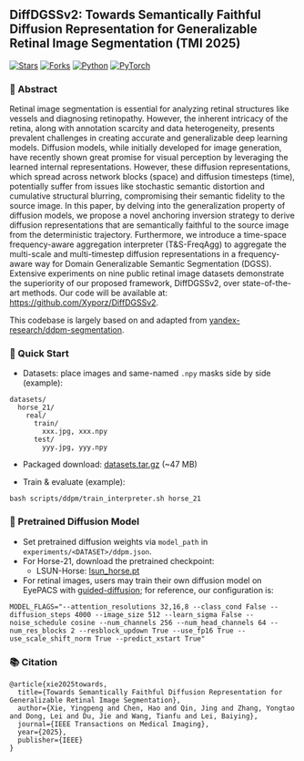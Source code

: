 ## DiffDGSSv2: Towards Semantically Faithful Diffusion Representation for Generalizable Retinal Image Segmentation (TMI 2025)

[![Stars](https://img.shields.io/github/stars/Xyporz/DiffDGSSv2?style=flat-square)](https://github.com/Xyporz/DiffDGSSv2)
[![Forks](https://img.shields.io/github/forks/Xyporz/DiffDGSSv2?style=flat-square)](https://github.com/Xyporz/DiffDGSSv2/fork)
[![Python](https://img.shields.io/badge/Python-3.8%2B-blue?style=flat-square)](https://www.python.org)
[![PyTorch](https://img.shields.io/badge/PyTorch-%20-orange?style=flat-square)](https://pytorch.org)

### 📄 Abstract
Retinal image segmentation is essential for analyzing retinal structures like vessels and diagnosing retinopathy. However, the inherent intricacy of the retina, along with annotation scarcity and data heterogeneity, presents prevalent challenges in creating accurate and generalizable deep learning models. Diffusion models, while initially developed for image generation, have recently shown great promise for visual perception by leveraging the learned internal representations. However, these diffusion representations, which spread across network blocks (space) and diffusion timesteps (time), potentially suffer from issues like stochastic semantic distortion and cumulative structural blurring, compromising their semantic fidelity to the source image. In this paper, by delving into the generalization property of diffusion models, we propose a novel anchoring inversion strategy to derive diffusion representations that are semantically faithful to the source image from the deterministic trajectory. Furthermore, we introduce a time-space frequency-aware aggregation interpreter (T&S-FreqAgg) to aggregate the multi-scale and multi-timestep diffusion representations in a frequency-aware way for Domain Generalizable Semantic Segmentation (DGSS). Extensive experiments on nine public retinal image datasets demonstrate the superiority of our proposed framework, DiffDGSSv2, over state-of-the-art methods. Our code will be available at: https://github.com/Xyporz/DiffDGSSv2.

This codebase is largely based on and adapted from [yandex-research/ddpm-segmentation](https://github.com/yandex-research/ddpm-segmentation).

### 🚀 Quick Start
- Datasets: place images and same-named `.npy` masks side by side (example):
```
datasets/
  horse_21/
    real/
      train/
        xxx.jpg, xxx.npy
      test/
        yyy.jpg, yyy.npy
```
- Packaged download: [datasets.tar.gz](https://storage.yandexcloud.net/yandex-research/ddpm-segmentation/datasets.tar.gz) (~47 MB)
 
- Train & evaluate (example):
```
bash scripts/ddpm/train_interpreter.sh horse_21
```

### 🧠 Pretrained Diffusion Model

- Set pretrained diffusion weights via `model_path` in `experiments/<DATASET>/ddpm.json`.
- For Horse-21, download the pretrained checkpoint:
  - LSUN-Horse: [lsun_horse.pt](https://openaipublic.blob.core.windows.net/diffusion/jul-2021/lsun_horse.pt)
- For retinal images, users may train their own diffusion model on EyePACS with [guided-diffusion](https://github.com/openai/guided-diffusion); for reference, our configuration is:
```
MODEL_FLAGS="--attention_resolutions 32,16,8 --class_cond False --diffusion_steps 4000 --image_size 512 --learn_sigma False --noise_schedule cosine --num_channels 256 --num_head_channels 64 --num_res_blocks 2 --resblock_updown True --use_fp16 True --use_scale_shift_norm True --predict_xstart True"
```

### 📚 Citation
```
@article{xie2025towards,
  title={Towards Semantically Faithful Diffusion Representation for Generalizable Retinal Image Segmentation},
  author={Xie, Yingpeng and Chen, Hao and Qin, Jing and Zhang, Yongtao and Dong, Lei and Du, Jie and Wang, Tianfu and Lei, Baiying},
  journal={IEEE Transactions on Medical Imaging},
  year={2025},
  publisher={IEEE}
}
```

